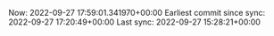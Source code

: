 Now: 2022-09-27 17:59:01.341970+00:00 Earliest commit since sync: 2022-09-27 17:20:49+00:00 Last sync: 2022-09-27 15:28:21+00:00
